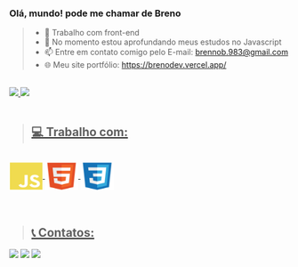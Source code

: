 ### Olá, mundo! pode me chamar de Breno

>- 🔭 Trabalho com front-end
>- 🌱 No momento estou aprofundando meus estudos no Javascript
>- 📫 Entre em contato comigo pelo E-mail: brennob.983@gmail.com
>- 🌐 Meu site portfólio: https://brenodev.vercel.app/

<br>

<div align="left">
  <a href="https://github.com/breno7164">
  <img height="160em" src="https://github-readme-stats.vercel.app/api?username=Breno7164&show_icons=true&theme=cobalt&include_all_commits=true&count_private=true"/>
  <img height="160em" src="https://github-readme-stats.vercel.app/api/top-langs/?username=Breno7164&layout=compact&langs_count=7&theme=cobalt"/>
</div>
  
<br>

> ## &#128187; Trabalho com:
<div style="display: inline_block">
  <br>
  <img align="center" alt="Breno-Js" height="50" width="60" src="https://raw.githubusercontent.com/devicons/devicon/master/icons/javascript/javascript-plain.svg">
  <img align="center" alt="Breno-HTML" height="50" width="60" src="https://raw.githubusercontent.com/devicons/devicon/master/icons/html5/html5-original.svg">
  <img align="center" alt="Breno-CSS" height="50" width="60" src="https://raw.githubusercontent.com/devicons/devicon/master/icons/css3/css3-original.svg">
</div>

<br>
<br>
  
> ## &#128222; Contatos:

<div>
  <a href="https://www.linkedin.com/in/breno-barbosa-2683181a7/" target="_blank"><img src="https://img.shields.io/badge/-LinkedIn-%230077B5?style=for-the-badge&logo=linkedin&logoColor=white" target="_blank"></a>
  <a href = "mailto:brennob.983@gmail.com"><img src="https://img.shields.io/badge/-Gmail-%23333?style=for-the-badge&logo=gmail&logoColor=white" target="_blank"></a>
  <a href="https://www.instagram.com/xbreno_b/" target="_blank"><img src="https://img.shields.io/badge/-Instagram-%23E4405F?style=for-the-badge&logo=instagram&logoColor=white" target="_blank"></a>
</div>
